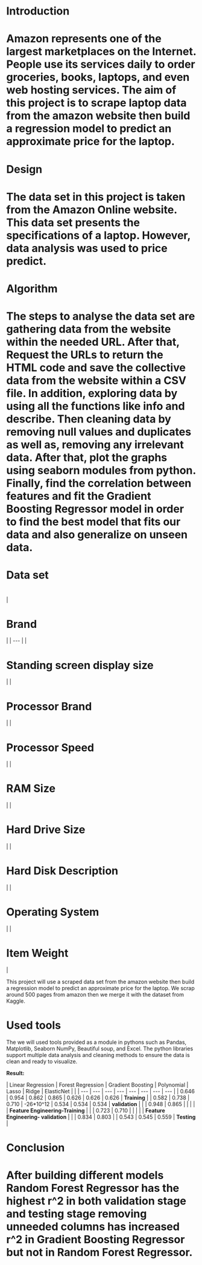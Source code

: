 # Introduction

# Amazon represents one of the largest marketplaces on the Internet. People use its services daily to order groceries, books, laptops, and even web hosting services. The aim of this project is to scrape laptop data from the amazon website then build a regression model to predict an approximate price for the laptop.

#


#


# Design

# The data set in this project is taken from the Amazon Online website. This data set presents the specifications of a laptop. However, data analysis was used to price predict.

#


# Algorithm

# The steps to analyse the data set are gathering data from the website within the needed URL. After that, Request the URLs to return the HTML code and save the collective data from the website within a CSV file. In addition, exploring data by using all the functions like info and describe. Then cleaning data by removing null values and duplicates as well as, removing any irrelevant data. After that, plot the graphs using seaborn modules from python. Finally, find the correlation between features and fit the Gradient Boosting Regressor model in order to find the best model that fits our data and also generalize on unseen data.

#


# Data set

#

|
# Brand
 |
| --- |
|
# Standing screen display size
 |
|
# Processor Brand
 |
|
# Processor Speed
 |
|
# RAM Size
 |
|
# Hard Drive Size
 |
|
# Hard Disk Description
 |
|
# Operating System
 |
|
# Item Weight
 |

This project will use a scraped data set from the amazon website then build a regression model to predict an approximate price for the laptop. We scrap around 500 pages from amazon then we merge it with the dataset from Kaggle.
#


#


#


# Used tools

The we will used tools provided as a module in pythons such as Pandas, Matplotlib, Seaborn NumPy, Beautiful soup, and Excel. The python libraries support multiple data analysis and cleaning methods to ensure the data is clean and ready to visualize.

**Result:**

| Linear Regression | Forest Regression | Gradient Boosting | Polynomial | Lasso | Ridge | ElasticNet |
 |
| --- | --- | --- | --- | --- | --- | --- | --- |
| 0.646 | 0.954 | 0.862 | 0.865 | 0.626 | 0.626 | 0.626 | **Training** |
| 0.582 | 0.738 | 0.710 | -26\*10^12 | 0.534 | 0.534 | 0.534 | **validation** |
|
 | 0.948 | 0.865 |
 |
 |
 |
 | **Feature Engineering-Training** |
|
 | 0.723 | 0.710 |
 |
 |
 |
 | **Feature Engineering- validation** |
|
 | 0.834 | 0.803 |
 | 0.543 | 0.545 | 0.559 | **Testing** |

# Conclusion

# After building different models Random Forest Regressor has the highest r^2 in both validation stage and testing stage removing unneeded columns has increased r^2 in Gradient Boosting Regressor but not in Random Forest Regressor.

#
